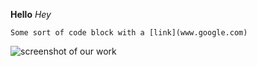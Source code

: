 **Hello**
*Hey*

    Some sort of code block with a [link](www.google.com) 

![screenshot of our work](phase-0-gps-1/SS.png)